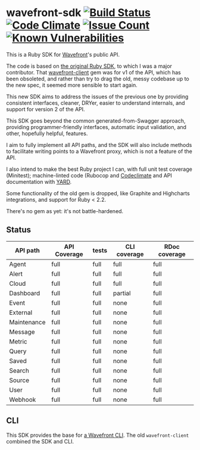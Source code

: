 # wavefront-sdk [![Build Status](https://travis-ci.org/snltd/wavefront-sdk.svg?branch=master)](https://travis-ci.org/snltd/wavefront-sdk) [![Code Climate](https://codeclimate.com/github/snltd/wavefront-sdk/badges/gpa.svg)](https://codeclimate.com/github/snltd/wavefront-sdk) [![Issue Count](https://codeclimate.com/github/snltd/wavefront-sdk/badges/issue_count.svg)](https://codeclimate.com/github/snltd/wavefront-sdk) [![Known Vulnerabilities](https://snyk.io/test/github/snltd/wavefront-sdk/badge.svg)](https://snyk.io/test/github/snltd/wavefront-sdk)

This is a Ruby SDK for [Wavefront](https://www.wavefront.com/)'s
public API.

The code is based on [the original Ruby
SDK](https://github.com/wavefrontHQ/ruby-client), to which I was a
major contributor. That
[wavefront-client](https://rubygems.org/gems/wavefront-client/) gem
was for v1 of the API, which has been obsoleted, and rather than try
to drag the old, messy codebase up to the new spec, it seemed more
sensible to start again.

This new SDK aims to address the issues of the previous one by
providing consistent interfaces, cleaner, DRYer, easier to
understand internals, and support for version 2 of the API.

This SDK goes beyond the common generated-from-Swagger approach,
providing programmer-friendly interfaces, automatic input
validation, and other, hopefully helpful, features.

I aim to fully implement all API paths, and the SDK will also
include methods to facilitate writing points to a Wavefront proxy,
which is not a feature of the API.

I also intend to make the best Ruby project I can, with full unit
test coverage (Minitest); machine-linted code (Rubocop and
[Codeclimate](https://codeclimate.com/github/snltd/wavefront-sdk)
and API documentation with [YARD](http://yardoc.org/).

Some functionality of the old gem is dropped, like Graphite and
Highcharts integrations, and support for Ruby < 2.2.

There's no gem as yet: it's not battle-hardened.

## Status

| API path    | API Coverage | tests   | CLI coverage | RDoc coverage |
| ----------- | ------------ | ------- | ------------ | ------------- |
| Agent       | full         | full    | full         | full          |
| Alert       | full         | full    | full         | full          |
| Cloud       | full         | full    | full         | full          |
| Dashboard   | full         | full    | partial      | full          |
| Event       | full         | full    | none         | full          |
| External    | full         | full    | none         | full          |
| Maintenance | full         | full    | none         | full          |
| Message     | full         | full    | none         | full          |
| Metric      | full         | full    | none         | full          |
| Query       | full         | full    | none         | full          |
| Saved       | full         | full    | none         | full          |
| Search      | full         | full    | none         | full          |
| Source      | full         | full    | none         | full          |
| User        | full         | full    | none         | full          |
| Webhook     | full         | full    | none         | full          |

## CLI

This SDK provides the base for [a Wavefront
CLI](https://github.com/snltd/wavefront-cli). The old
`wavefront-client` combined the SDK and CLI.
